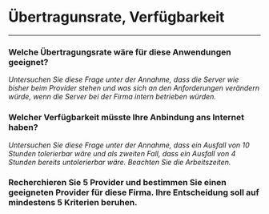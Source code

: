 # Übertragunsrate, Verfügbarkeit 
---
### Welche Übertragungsrate wäre für diese Anwendungen geeignet?
*Untersuchen Sie diese Frage unter der Annahme, dass die Server wie bisher beim Provider stehen und was sich an den Anforderungen verändern würde, wenn die Server bei der Firma intern betrieben würden.*

### Welcher Verfügbarkeit müsste Ihre Anbindung ans Internet haben?
*Untersuchen Sie diese Frage unter der Annahme, dass ein Ausfall von 10 Stunden tolerierbar wäre und als zweiten Fall, dass ein Ausfall von 4 Stunden bereits untolerierbar wäre. Beachten Sie die Arbeitszeiten.*

### Recherchieren Sie 5 Provider und bestimmen Sie einen geeigneten Provider für diese Firma. Ihre Entscheidung soll auf mindestens 5 Kriterien beruhen.
